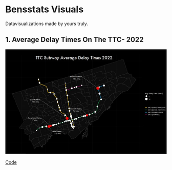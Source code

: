 # Bensstats Visuals

Datavisualizations made by yours truly. 

## 1. Average Delay Times On The TTC- 2022


![](https://github.com/benyamindsmith/bensstatsVisuals/blob/main/images/image_2022-09-04_154752287.png)

[Code]()
